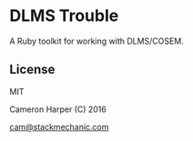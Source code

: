 DLMS Trouble
============

A Ruby toolkit for working with DLMS/COSEM.


## License

MIT

Cameron Harper (C) 2016

cam@stackmechanic.com

